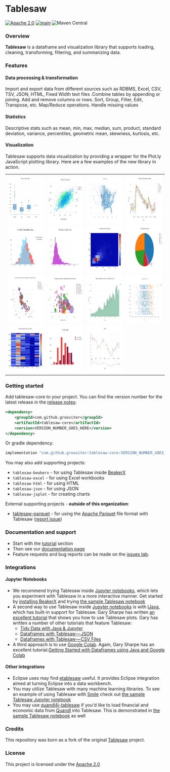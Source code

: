 Tablesaw
=======

[![Apache 2.0](https://img.shields.io/github/license/nebula-plugins/nebula-project-plugin.svg)](http://www.apache.org/licenses/LICENSE-2.0) [![main](https://github.com/grooviter/tablesaw/actions/workflows/tablesaw-release.yml/badge.svg)](https://github.com/grooviter/tablesaw/actions/workflows/tablesaw-release.yml) ![Maven Central](https://img.shields.io/maven-central/v/com.github.grooviter/tablesaw)

### Overview

__Tablesaw__ is a dataframe and visualization library that supports loading, cleaning, transforming, filtering, and summarizing data.

### Features

#### Data processing & transformation

Import and export data from different sources such as RDBMS, Excel, CSV, TSV, JSON, HTML, Fixed Width text files .Combine tables by appending or joining. Add and remove columns or rows. Sort, Group, Filter, Edit, Transpose, etc. Map/Reduce operations. Handle missing values

#### Statistics

Descriptive stats such as mean, min, max, median, sum, product, standard deviation, variance, percentiles, 
geometric mean, skewness, kurtosis, etc.

#### Visualization

Tablesaw supports data visualization by providing a wrapper for the Plot.ly JavaScript plotting library. Here are a few examples of the new library in action.

<table>
  <tr>
    <td><img src="docs/guide/src/docs/images/eda/box1.png" alt="chart" width="230" height="150" /></td>
    <td><img src="docs/guide/src/docs/images/eda/scatter_2_Yaxes.png" alt="chart" width="230" height="150" /></td>
    <td><img src="docs/guide/src/docs/images/tornado.scatter.png" alt="chart" width="230" height="150" /></td>
    <td><img src="docs/guide/src/docs/images/eda/bush_time_series2.png" alt="chart" width="230" height="150" /></td> 
  </tr>
  <tr>
    <td><img src="docs/guide/src/docs/images/eda/hist_overlay.png" alt="chart" width="230" height="150" /></td>
    <td><img src="docs/guide/src/docs/images/eda/histogram2.png" alt="chart" width="230" height="150" /></td>
    <td><img src="docs/guide/src/docs/images/eda/histogram2d.png" alt="chart" width="230" height="150" /></td>
    <td><img src="docs/guide/src/docs/images/eda/pie.png" alt="chart" width="230" height="150" /></td> 
  </tr>
  <tr>
    <td><img src="docs/guide/src/docs/images/eda/wine_bubble_3d.png" alt="chart" width="230" height="150" /></td>
    <td><img src="docs/guide/src/docs/images/eda/wine_bubble_with_groups.png" alt="chart" width="230" height="150" /></td>
    <td><img src="docs/guide/src/docs/images/eda/robberies_area.png" alt="chart" width="230" height="150" /></td>
    <td><img src="docs/guide/src/docs/images/ml/regression/wins%20by%20year.png" alt="chart" width="230" height="150" /></td> 
  </tr>
  <tr>
    <td><img src="docs/guide/src/docs/images/eda/bush_heatmap1.png" alt="chart" width="230" height="150" /></td>
    <td><img src="docs/guide/src/docs/images/eda/tornado_bar_groups.png" alt="chart" width="230" height="150" /></td>
    <td><img src="docs/guide/src/docs/images/eda/ohlc1.png" alt="chart" width="230" height="150" /></td>
    <td></td> 
  </tr>
</table>

### Getting started

Add tablesaw-core to your project. You can find the version number for the latest release in the [release notes](https://github.com/grooviter/tablesaw/releases):

```xml
<dependency>
    <groupId>com.github.grooviter</groupId>
    <artifactId>tablesaw-core</artifactId>
    <version>VERSION_NUMBER_GOES_HERE</version>
</dependency>
```

Or gradle dependency:

```groovy
implementation "com.github.grooviter:tablesaw-core:VERSION_NUMBER_GOES_HERE"
```

You may also add supporting projects:
- `tablesaw-beakerx` - for using Tablesaw inside [BeakerX](http://beakerx.com/)
- `tablesaw-excel` - for using Excel workbooks
- `tablesaw-html` - for using HTML
- `tablesaw-json` - for using JSON
- `tablesaw-jsplot` - for creating charts

External supporting projects - **outside of this organization**:
- [tablesaw-parquet](https://github.com/tlabs-data/tablesaw-parquet) - for using the [Apache Parquet](https://parquet.apache.org/) file format with Tablesaw ([report issue](https://github.com/tlabs-data/tablesaw-parquet/issues))

### Documentation and support

* Start with the [tutorial](https://grooviter.github.io/tablesaw#_tutorial) section
* Then see our [documentation page](https://grooviter.github.io/tablesaw/) 
* Feature requests and bug reports can be made on the [issues tab](https://github.com/grooviter/tablesaw/issues).

### Integrations

#### Jupyter Notebooks

* We recommend trying Tablesaw inside [Jupyter notebooks](http://arogozhnikov.github.io/2016/09/10/jupyter-features.html), which lets you experiment with Tablesaw in a more interactive manner. Get started by [installing BeakerX](http://beakerx.com/documentation) and trying [the sample Tablesaw notebook](https://github.com/twosigma/beakerx/blob/master/doc/groovy/Tablesaw.ipynb)
* A second way to use Tablesaw inside [Jupyter notebooks](http://arogozhnikov.github.io/2016/09/10/jupyter-features.html) is with [IJava](https://github.com/SpencerPark/IJava), which has built-in support for Tablesaw. Gary Sharpe has written [an excellent tutorial](https://medium.com/@gmsharpe/java-jupyter-plotly-e1bbaa7f2be8) that shows you how to use Tablesaw plots. Gary has written a number of other tutorials that feature Tablesaw:
  * [Tidy Data with Java & Jupyter](https://medium.com/@gmsharpe/tidy-data-with-java-jupyter-b1e131b37ab0)
  * [Dataframes with Tablesaw — JSON](https://medium.com/@gmsharpe/dataframes-with-tablesaw-json-46dda9c8c217?source=your_stories_page----------------------------------------)
  * [Dataframes with Tablesaw — CSV Files](https://medium.com/@gmsharpe/importing-data-with-tablesaw-part-1-csv-files-3ac6f135cf6f?source=your_stories_page----------------------------------------)
* A third approach is to use [Google Colab](https://colab.research.google.com). Again, Gary Sharpe has an excellent tutorial:[Getting Started with Dataframes using Java and Google Colab](https://medium.com/@gmsharpe/getting-started-with-tablesaw-and-google-colab-65ef0cbe280c)

#### Other integrations

* Eclipse uses may find [etablesaw](https://github.com/hallvard/etablesaw) useful. It provides Eclipse integration aimed at turning Eclipse into a data workbench.   
* You may utilize Tablesaw with many machine learning libraries. To see an example of using Tablesaw with [Smile](https://haifengl.github.io) check out [the sample Tablesaw Jupyter notebook](https://github.com/twosigma/beakerx/blob/master/doc/groovy/Tablesaw.ipynb)
* You may use [quandl4j-tablesaw](http://quandl4j.org) if you'd like to load financial and economic data from [Quandl](https://www.quandl.com) into Tablesaw. This is demonstrated in [the sample Tablesaw notebook](https://github.com/twosigma/beakerx/blob/master/doc/groovy/Tablesaw.ipynb) as well

### Credits

This repository was born as a fork of the original [Tablesaw](https://github.com/jtablesaw/tablesaw) project.

### License

This project is licensed under the [Apache 2.0](https://www.apache.org/licenses/LICENSE-2.0)